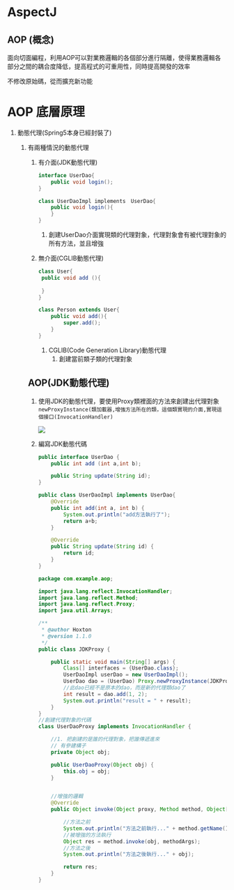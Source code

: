 # AspectJ 

## AOP (概念)

面向切面編程，利用AOP可以對業務邏輯的各個部分進行隔離，使得業務邏輯各部分之間的耦合度降低，提高程式的可重用性，同時提高開發的效率

不修改原始碼，從而擴充新功能

# AOP 底層原理

1. 動態代理(Spring5本身已經封裝了)

   1. 有兩種情況的動態代理

      1. 有介面(JDK動態代理)

         

         ```java
         interface UserDao{
             public void login();
         }
         ```

         ```java
         class UserDaoImpl implements　UserDao{
             public void login(){  
             }
         }
         ```

         1. 創建UserDao介面實現類的代理對象，代理對象會有被代理對象的所有方法，並且增強

         

      2. 無介面(CGLIB動態代理)

         ```java
         class User{
          public void add (){
              
          }   
         }
         ```

         ```java
         class Person extends User{
             public void add(){
                 super.add();
             }
         }
         ```

         1. CGLIB(Code Generation Library)動態代理
            1. 創建當前類子類的代理對象

      

      ## AOP(JDK動態代理)

      1. 使用JDK的動態代理，要使用Proxy類裡面的方法來創建出代理對象 `newProxyInstance(類加載器,增強方法所在的類，這個類實現的介面,實現這個接口(InvocationHandler)`

         ![](https://raw.githubusercontent.com/Hoxton019030/image/main/data/202209061536485.png)

      2. 編寫JDK動態代碼

         

         ```java
         public interface UserDao {
             public int add (int a,int b);
         
             public String update(String id);
         }
         
         ```

         ```java
         public class UserDaoImpl implements UserDao{
             @Override
             public int add(int a, int b) {
                 System.out.println("add方法執行了");
                 return a+b;
             }
         
             @Override
             public String update(String id) {
                 return id;
             }
         }
         
         ```

         ```java
         package com.example.aop;
         
         import java.lang.reflect.InvocationHandler;
         import java.lang.reflect.Method;
         import java.lang.reflect.Proxy;
         import java.util.Arrays;
         
         /**
          * @author Hoxton
          * @version 1.1.0
          */
         public class JDKProxy {
         
             public static void main(String[] args) {
                 Class[] interfaces = {UserDao.class};
                 UserDaoImpl userDao = new UserDaoImpl();
                 UserDao dao = (UserDao) Proxy.newProxyInstance(JDKProxy.class.getClassLoader(), interfaces, new UserDaoProxy(userDao));
                 //此dao已經不是原本的dao，而是新的代理類dao了
                 int result = dao.add(1, 2);
                 System.out.println("result = " + result);
             }
         }
         //創建代理對象的代碼
         class UserDaoProxy implements InvocationHandler {
         
             //1. 把創建的是誰的代理對象，把誰傳遞進來
             // 有參建構子
             private Object obj;
         
             public UserDaoProxy(Object obj) {
                 this.obj = obj;
             }
         
         
             //增強的邏輯
             @Override
             public Object invoke(Object proxy, Method method, Object[] methodArgs) throws Throwable {
         
                 //方法之前
                 System.out.println("方法之前執行..." + method.getName() + "傳遞的參數..." + Arrays.toString(methodArgs));
                 //被增強的方法執行
                 Object res = method.invoke(obj, methodArgs);
                 //方法之後
                 System.out.println("方法之後執行..." + obj);
         
                 return res;
             }
         }
         ```

         
